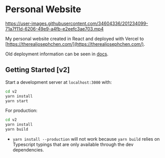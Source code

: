 # Personal Website

https://user-images.githubusercontent.com/34604336/201234099-71a7f11d-6206-49e9-a4fb-e2eefc3ae703.mp4

My personal website created in React and deployed with Vercel to [https://therealjosephchen.com/](https://therealjosephchen.com/).

Old deployment information can be seen in [docs](./docs/DIGITAL_OCEAN.md).

## Getting Started [v2]

Start a development server at `localhost:3000` with:

```bash
cd v2
yarn install
yarn start
```

For production:

```bash
cd v2
yarn install
yarn build
```

- `yarn install --production` will not work because `yarn build` relies on Typescript typings that are only available through the dev dependencies.
